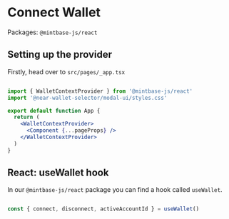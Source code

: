 # Connect Wallet

Packages: `@mintbase-js/react`

## Setting up the provider

Firstly, head over to `src/pages/_app.tsx`


```jsx

import { WalletContextProvider } from '@mintbase-js/react'
import '@near-wallet-selector/modal-ui/styles.css'

export default function App {
  return (
    <WalletContextProvider>
      <Component {...pageProps} />
    </WalletContextProvider>
  )
}

```

## React: useWallet hook

In our `@mintbase-js/react` package you can find a hook called `useWallet`.

```jsx

const { connect, disconnect, activeAccountId } = useWallet()

```

